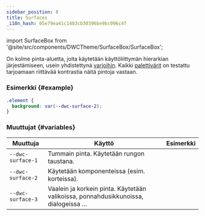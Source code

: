 ```yaml
---
sidebar_position: 8
title: Surfaces
_i18n_hash: 05e79ea41c1483cb30396be9bc096c4f
---
```

import SurfaceBox from '@site/src/components/DWCTheme/SurfaceBox/SurfaceBox';

On kolme pinta-aluetta, joita käytetään käyttöliittymän hierarkian järjestämiseen, usein yhdistettynä [varjoihin](./shadows). Kaikki [palettivärit](./colors) on testattu tarjoamaan riittävää kontrastia näitä pintoja vastaan.

### Esimerkki {#example}

```css
.element {
  background: var(--dwc-surface-2);
}
```

### Muuttujat {#variables}

| **Muuttuja**      | **Käyttö**                                                             | **Esimerkki**                             |
|-------------------|------------------------------------------------------------------------|--------------------------------------------|
| `--dwc-surface-1` | Tummain pinta. Käytetään rungon taustana.                             | <SurfaceBox surface="--dwc-surface-1" /> |
| `--dwc-surface-2` | Käytetään komponenteissa (esim. korteissa).                           | <SurfaceBox surface="--dwc-surface-2" /> |
| `--dwc-surface-3` | Vaalein ja korkein pinta. Käytetään valikoissa, ponnahdusikkunoissa, dialogeissa ... | <SurfaceBox surface="--dwc-surface-3" /> |
